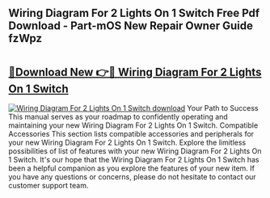 ## Wiring Diagram For 2 Lights On 1 Switch Free Pdf Download - Part-mOS New Repair Owner Guide fzWpz

# <h2><a href="http://dfhm7f.blite.top/?on=Wiring+Diagram+For+2+Lights+On+1+Switch">🔗Download New 👉🔴 Wiring Diagram For 2 Lights On 1 Switch</a></h2>

[![Wiring Diagram For 2 Lights On 1 Switch download](https://i.imgur.com/lujVjoI.png)](http://dfhm7f.blite.top/?on=Wiring+Diagram+For+2+Lights+On+1+Switch)
Your Path to Success This manual serves as your roadmap to confidently operating and maintaining your new Wiring Diagram For 2 Lights On 1 Switch. Compatible Accessories This section lists compatible accessories and peripherals for your new Wiring Diagram For 2 Lights On 1 Switch. Explore the limitless possibilities of list of features with your new Wiring Diagram For 2 Lights On 1 Switch. It's our hope that the Wiring Diagram For 2 Lights On 1 Switch has been a helpful companion as you explore the features of your new item. If you have any questions or concerns, please do not hesitate to contact our customer support team.
